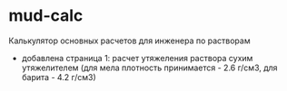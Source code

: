 # mud-calc
Калькулятор основных расчетов для инженера по растворам
- добавлена страница 1: расчет утяжеления раствора сухим утяжелителем (для мела плотность принимается - 2.6 г/см3, для барита - 4.2 г/см3)
